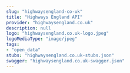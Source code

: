 ```yaml
---
slug: "highwaysengland-co-uk"
title: "Highways England API"
provider: "highwaysengland.co.uk"
description: null
logo: "highwaysengland.co.uk-logo.jpeg"
logoMediaType: "image/jpeg"
tags:
- "open_data"
stubs: "highwaysengland.co.uk-stubs.json"
swagger: "highwaysengland.co.uk-swagger.json"
---
```

